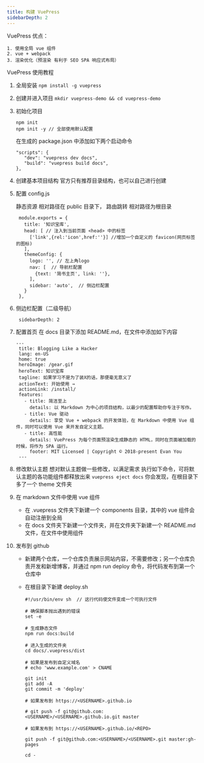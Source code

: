 ```yaml
---
title: 构建 VuePress
sidebarDepth: 2
---
```


VuePress 优点：

    1. 使用全局 vue 组件
    2. vue + webpack
    3. 渲染优化（预渲染 有利于 SEO SPA 响应式布局）

VuePress 使用教程

1. 全局安装
   `npm install -g vuepress`

2. 创建并进入项目
   `mkdir vuepress-demo && cd vuepress-demo`

3. 初始化项目

   ```
   npm init
   npm init -y // 全部使用默认配置
   ```

   在生成的 package.json 中添加如下两个启动命令

   ```
   "scripts": {
      "dev": "vuepress dev docs",
      "build": "vuepress build docs",
   },
   ```

4. 创建基本项目结构
   官方只有推荐目录结构，也可以自己进行创建

5. 配置 config.js

   静态资源 相对路径在 public 目录下，
   路由跳转 相对路径为根目录

   ```
    module.exports = {
      title: '知识宝库',
      head: [ // 注入到当前页面 <head> 中的标签
        ['link',{rel:'icon',href:''}] //增加一个自定义的 favicon(网页标签的图标)
      ],
      themeConfig: {
        logo: '', // 左上角logo
        nav: [  // 导航栏配置
          {text: '简书主页', link: ''},
        ],
        sidebar: 'auto',  // 侧边栏配置
      }
    },

   ```

6. 侧边栏配置（二级导航）

   ```
    sidebarDepth: 2
   ```

7. 配置首页
   在 docs 目录下添加 README.md，在文件中添加如下内容
   ```
   ---
    title: Blogging Like a Hacker
    lang: en-US
    home: true
    heroImage: /gear.gif
    heroText: 知识宝库
    tagline: 如果学习不是为了装X的话，那便毫无意义了
    actionText: 开始使用 →
    actionLink: /install/
    features:
      - title: 简洁至上
        details: 以 Markdown 为中心的项目结构，以最少的配置帮助你专注于写作。
      - title: Vue 驱动
        details: 享受 Vue + webpack 的开发体验，在 Markdown 中使用 Vue 组件，同时可以使用 Vue 来开发自定义主题。
      - title: 高性能
        details: VuePress 为每个页面预渲染生成静态的 HTML，同时在页面被加载的时候，将作为 SPA 运行。
        footer: MIT Licensed | Copyright © 2018-present Evan You
    ---
   ```
8. 修改默认主题
   想对默认主题做一些修改，以满足需求
   执行如下命令，可将默认主题的各功能组件都释放出来
   `vuepress eject docs`
   你会发现，在根目录下多了一个 theme 文件夹

9. 在 markdown 文件中使用 vue 组件

   - 在 .vuepress 文件夹下新建一个 components 目录，其中的 vue 组件会自动注册到全局
   - 在 docs 文件夹下新建一个文件夹，并在文件夹下新建一个 README.md 文件，在文件中使用组件

10. 发布到 github

    - 新建两个仓库，一个仓库负责展示网站内容，不需要修改；另一个仓库负责开发和新增博客，并通过 npm run deploy 命令，将代码发布到第一个仓库中
    - 在根目录下新建 deploy.sh

      ```
      #!/usr/bin/env sh  // 这行代码使文件变成一个可执行文件

      # 确保脚本抛出遇到的错误
      set -e

      # 生成静态文件
      npm run docs:build

      # 进入生成的文件夹
      cd docs/.vuepress/dist

      # 如果是发布到自定义域名
      # echo 'www.example.com' > CNAME

      git init
      git add -A
      git commit -m 'deploy'

      # 如果发布到 https://<USERNAME>.github.io

      # git push -f git@github.com:<USERNAME>/<USERNAME>.github.io.git master

      # 如果发布到 https://<USERNAME>.github.io/<REPO>

      git push -f git@github.com:<USERNAME>/<USERNAME>.git master:gh-pages

      cd -
      ```
